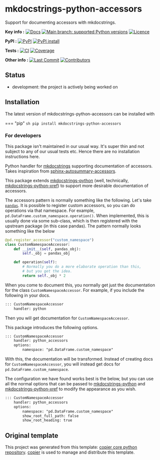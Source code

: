 <!--- --8<-- [start:description] -->
# mkdocstrings-python-accessors

Support for documenting accessors with mkdocstrings.

**Key info :**
[![Docs](https://readthedocs.org/projects/mkdocstrings-python-accessors/badge/?version=latest)](https://mkdocstrings-python-accessors.readthedocs.io)
[![Main branch: supported Python versions](https://img.shields.io/python/required-version-toml?tomlFilePath=https%3A%2F%2Fraw.githubusercontent.com%2Fclimate-resource%2Fmkdocstrings-python-accessors%2Fmain%2Fpyproject.toml)](https://github.com/climate-resource/mkdocstrings-python-accessors/blob/main/pyproject.toml)
[![Licence](https://img.shields.io/pypi/l/mkdocstrings-python-accessors?label=licence)](https://github.com/climate-resource/mkdocstrings-python-accessors/blob/main/LICENCE)

**PyPI :**
[![PyPI](https://img.shields.io/pypi/v/mkdocstrings-python-accessors.svg)](https://pypi.org/project/mkdocstrings-python-accessors/)
[![PyPI install](https://github.com/climate-resource/mkdocstrings-python-accessors/actions/workflows/install-pypi.yaml/badge.svg?branch=main)](https://github.com/climate-resource/mkdocstrings-python-accessors/actions/workflows/install-pypi.yaml)

**Tests :**
[![CI](https://github.com/climate-resource/mkdocstrings-python-accessors/actions/workflows/ci.yaml/badge.svg?branch=main)](https://github.com/climate-resource/mkdocstrings-python-accessors/actions/workflows/ci.yaml)
[![Coverage](https://codecov.io/gh/climate-resource/mkdocstrings-python-accessors/branch/main/graph/badge.svg)](https://codecov.io/gh/climate-resource/mkdocstrings-python-accessors)

**Other info :**
[![Last Commit](https://img.shields.io/github/last-commit/climate-resource/mkdocstrings-python-accessors.svg)](https://github.com/climate-resource/mkdocstrings-python-accessors/commits/main)
[![Contributors](https://img.shields.io/github/contributors/climate-resource/mkdocstrings-python-accessors.svg)](https://github.com/climate-resource/mkdocstrings-python-accessors/graphs/contributors)
## Status

<!---

We recommend having a status line in your repo
to tell anyone who stumbles on your repository where you're up to.
Some suggested options:

- prototype: the project is just starting up and the code is all prototype
- development: the project is actively being worked on
- finished: the project has achieved what it wanted
  and is no longer being worked on, we won't reply to any issues
- dormant: the project is no longer worked on
  but we might come back to it,
  if you have questions, feel free to raise an issue
- abandoned: this project is no longer worked on
  and we won't reply to any issues
-->

- development: the project is actively being worked on

<!--- --8<-- [end:description] -->

## Installation

<!--- --8<-- [start:installation] -->

The latest version of mkdocstrings-python-accessors can be installed with

=== "pip"
    ```sh
    pip install mkdocstrings-python-accessors
    ```

### For developers

This package isn't maintained in our usual way.
It's super thin and not subject to any of our usual tests etc.
Hence there are no installation instructions here.

<!--- --8<-- [end:installation] -->

Python handler for [mkdocstrings](https://github.com/mkdocstrings/mkdocstrings)
supporting documentation of accessors.
Takes inspiration from [sphinx-autosummary-accessors](https://github.com/xarray-contrib/sphinx-autosummary-accessors).

This package extends [mkdocstrings-python](https://github.com/mkdocstrings/python)
(well, technically, [mkdocstrings-python-xref](https://github.com/analog-garage/mkdocstrings-python-xref))
to support more desirable documentation of accessors.

The accessors pattern is normally something like the following.
Let's take [`pandas`](https://pandas.pydata.org/docs/development/extending.html#registering-custom-accessors).
It is possible to register custom accessors, so you can do operations via that namespace.
For example, `pd.DataFrame.custom_namespace.operation()`.
When implemented, this is usually done via some sub-class,
which is then registered with the upstream package (in this case pandas).
The pattern normally looks something like the below

```python
@pd.register_accessor("custom_namespace")
class CustomNamespaceAccessor:
    def __init__(self, pandas_obj):
        self._obj = pandas_obj

    def operation(self):
        # Normally you do a more elaborate operation than this,
        # but you get the idea.
        return self._obj * 2
```

When you come to document this,
you normally get just the documentation for the class `CustomNamespaceAccessor`.
For example, if you include the following in your docs.

```md
::: CustomNamespaceAccessor
    handler: python
```

Then you will get documentation for `CustomNamespaceAccessor`.

This package introduces the following options.

```md
::: CustomNamespaceAccessor
    handler: python_accessors
    options:
        namespace: "pd.DataFrame.custom_namespace"
```

With this, the documentation will be transformed.
Instead of creating docs for `CustomNamespaceAccessor`,
you will instead get docs for `pd.DataFrame.custom_namespace`.

The configuration we have found works best is the below,
but you can use all the normal options that can be passed to
[mkdocstrings-python](https://github.com/mkdocstrings/python)
and [mkdocstrings-python-xref](https://github.com/analog-garage/mkdocstrings-python-xref)
to modify the appearance as you wish.

```md
::: CustomNamespaceAccessor
    handler: python_accessors
    options:
        namespace: "pd.DataFrame.custom_namespace"
        show_root_full_path: false
        show_root_heading: true
```

## Original template

This project was generated from this template:
[copier core python repository](https://gitlab.com/znicholls/copier-core-python-repository).
[copier](https://copier.readthedocs.io/en/stable/) is used to manage and
distribute this template.
